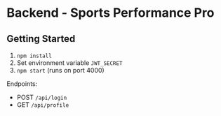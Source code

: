 # Backend - Sports Performance Pro

## Getting Started

1. `npm install`
2. Set environment variable `JWT_SECRET`
3. `npm start` (runs on port 4000)

Endpoints:
- POST `/api/login`
- GET `/api/profile`
